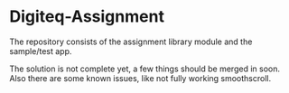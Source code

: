 # Digiteq-Assignment

The repository consists of the assignment library module and the sample/test app.

The solution is not complete yet, a few things should be merged in soon. 
Also there are some known issues, like not fully working smoothscroll.
